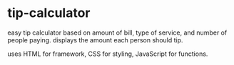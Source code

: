 # tip-calculator

easy tip calculator based on amount of bill, type of service, and number of people paying. displays the amount each person should tip. 

uses HTML for framework, CSS for styling, JavaScript for functions.


